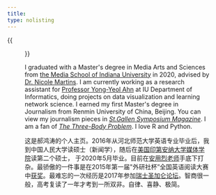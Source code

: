 ```yaml
---
title:
type: nolisting
---
```


{{<figure src="/media/great_wall_samll.png" title="On the Great Wall in 2017, photo by Jude Wang (王秀全)" width="450">}}

I graduated with a Master's degree in Media Arts and Sciences from [the Media School of Indiana University](https://mediaschool.indiana.edu/index.html) in 2020, advised by [Dr. Nicole Martins](https://mediaschool.indiana.edu/people/profile.html?p=nicomart). I am currently working as a research assistant for [Professor Yong-Yeol Ahn](http://yongyeol.com/) at IU Department of Informatics, doing projects on data visualization and learning network science. I earned my first Master's degree in Journalism from Renmin University of China, Beijing. You can view my journalism pieces in [_St.Gallen Symposium Magazine_](https://www.symposium.org/content?a=75). I am a fan of [_The Three-Body Problem_](https://en.wikipedia.org/wiki/The_Three-Body_Problem_(novel)). I love R and Python. 

这是郝鸿涛的个人主页。2016年从河北师范大学英语专业毕业后，我到中国人民大学读硕士（新闻学），随后在[美国印第安纳大学媒体学院](https://mediaschool.indiana.edu/index.html)读第二个硕士， 于2020年5月毕业。目前在[安用烈老师](http://yongyeol.com/)手底下打杂。最骄傲的一件事是在2015年第一届"外研社杯”全国英语阅读大赛中[获奖](/cn/2020/01/06/fltrp-reading-contest/)。最难忘的一次经历是2017年参加[瑞士圣加仑论坛](/cn/2020/01/17/2017-st.gallen-memory/)。智商很一般，高考复读了一年才考到一所双非。自律、喜静、极简。

